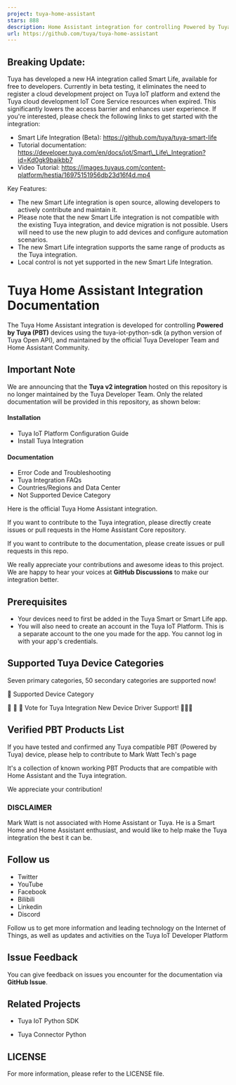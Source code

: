 ```yaml
---
project: tuya-home-assistant
stars: 888
description: Home Assistant integration for controlling Powered by Tuya  (PBT) devices using Tuya Open API, maintained by the Home Assistant Community and Tuya Developer Team.
url: https://github.com/tuya/tuya-home-assistant
---
```


Breaking Update:
----------------

Tuya has developed a new HA integration called Smart Life, available for free to developers. Currently in beta testing, it eliminates the need to register a cloud development project on Tuya IoT platform and extend the Tuya cloud development IoT Core Service resources when expired. This significantly lowers the access barrier and enhances user experience. If you're interested, please check the following links to get started with the integration:

-   Smart Life Integration (Beta): https://github.com/tuya/tuya-smart-life
-   Tutorial documentation: https://developer.tuya.com/en/docs/iot/Smart\_Life\_Integration?id=Kd0gk9baikbb7
-   Video Tutorial: https://images.tuyaus.com/content-platform/hestia/16975151956db23d16f4d.mp4

Key Features:

-   The new Smart Life integration is open source, allowing developers to actively contribute and maintain it.
-   Please note that the new Smart Life integration is not compatible with the existing Tuya integration, and device migration is not possible. Users will need to use the new plugin to add devices and configure automation scenarios.
-   The new Smart Life integration supports the same range of products as the Tuya integration.
-   Local control is not yet supported in the new Smart Life Integration.

Tuya Home Assistant Integration Documentation
=============================================

The Tuya Home Assistant integration is developed for controlling **Powered by Tuya (PBT)** devices using the tuya-iot-python-sdk (a python version of Tuya Open API), and maintained by the official Tuya Developer Team and Home Assistant Community.

Important Note
--------------

We are announcing that the **Tuya v2 integration** hosted on this repository is no longer maintained by the Tuya Developer Team. Only the related documentation will be provided in this repository, as shown below:

#### Installation

-   Tuya IoT Platform Configuration Guide
-   Install Tuya Integration

#### Documentation

-   Error Code and Troubleshooting
-   Tuya Integration FAQs
-   Countries/Regions and Data Center
-   Not Supported Device Category

Here is the official Tuya Home Assistant integration.

If you want to contribute to the Tuya integration, please directly create issues or pull requests in the Home Assistant Core repository.

If you want to contribute to the documentation, please create issues or pull requests in this repo.

We really appreciate your contributions and awesome ideas to this project. We are happy to hear your voices at **GitHub Discussions** to make our integration better.

Prerequisites
-------------

-   Your devices need to first be added in the Tuya Smart or Smart Life app.
-   You will also need to create an account in the Tuya IoT Platform. This is a separate account to the one you made for the app. You cannot log in with your app's credentials.

Supported Tuya Device Categories
--------------------------------

Seven primary categories, 50 secondary categories are supported now!

👏 Supported Device Category

🎉 🎉 🎉 Vote for Tuya Integration New Device Driver Support! 🎉🎉🎉

Verified PBT Products List
--------------------------

If you have tested and confirmed any Tuya compatible PBT (Powered by Tuya) device, please help to contribute to Mark Watt Tech's page

It's a collection of known working PBT Products that are compatible with Home Assistant and the Tuya integration.

We appreciate your contribution!

### DISCLAIMER

Mark Watt is not associated with Home Assistant or Tuya. He is a Smart Home and Home Assistant enthusiast, and would like to help make the Tuya integration the best it can be.

Follow us
---------

-   Twitter
-   YouTube
-   Facebook
-   Bilibili
-   Linkedin
-   Discord

Follow us to get more information and leading technology on the Internet of Things, as well as updates and activities on the Tuya IoT Developer Platform

Issue Feedback
--------------

You can give feedback on issues you encounter for the documentation via **GitHub Issue**.

Related Projects
----------------

-   Tuya IoT Python SDK
    
-   Tuya Connector Python
    

LICENSE
-------

For more information, please refer to the LICENSE file.
